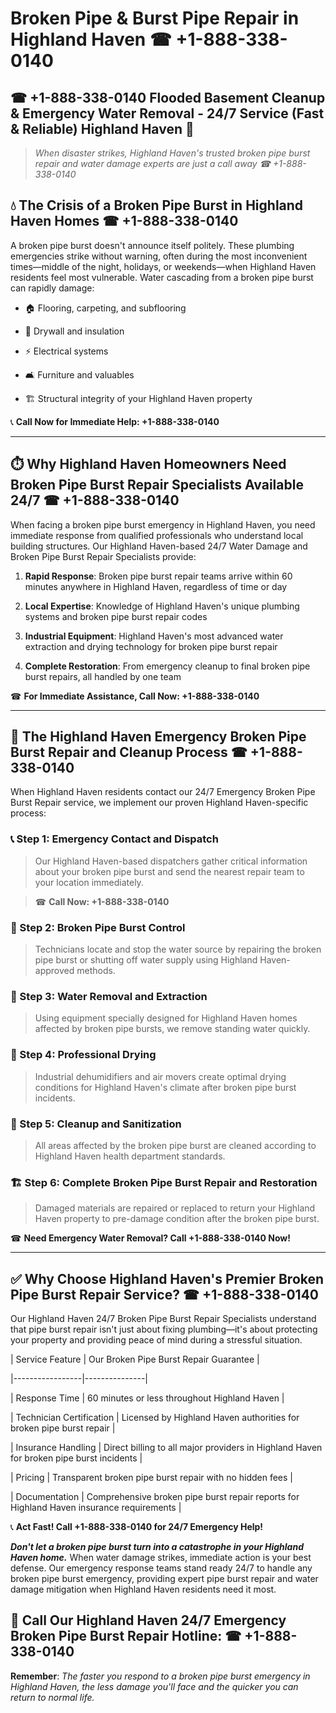 # Broken Pipe & Burst Pipe Repair in Highland Haven ☎ +1-888-338-0140  
## ☎ +1-888-338-0140 Flooded Basement Cleanup & Emergency Water Removal - 24/7 Service (Fast & Reliable) Highland Haven 🚨  

> *When disaster strikes, Highland Haven's trusted broken pipe burst repair and water damage experts are just a call away ☎ +1-888-338-0140*  

## 💧 The Crisis of a Broken Pipe Burst in Highland Haven Homes ☎ +1-888-338-0140  

A broken pipe burst doesn't announce itself politely. These plumbing emergencies strike without warning, often during the most inconvenient times—middle of the night, holidays, or weekends—when Highland Haven residents feel most vulnerable. Water cascading from a broken pipe burst can rapidly damage:  

* 🏠 Flooring, carpeting, and subflooring  
* 🧱 Drywall and insulation  
* ⚡ Electrical systems  
* 🛋️ Furniture and valuables  
* 🏗️ Structural integrity of your Highland Haven property  

📞 **Call Now for Immediate Help: +1-888-338-0140**  

---  

## ⏱️ Why Highland Haven Homeowners Need Broken Pipe Burst Repair Specialists Available 24/7 ☎ +1-888-338-0140  

When facing a broken pipe burst emergency in Highland Haven, you need immediate response from qualified professionals who understand local building structures. Our Highland Haven-based 24/7 Water Damage and Broken Pipe Burst Repair Specialists provide:  

1. **Rapid Response**: Broken pipe burst repair teams arrive within 60 minutes anywhere in Highland Haven, regardless of time or day  
2. **Local Expertise**: Knowledge of Highland Haven's unique plumbing systems and broken pipe burst repair codes  
3. **Industrial Equipment**: Highland Haven's most advanced water extraction and drying technology for broken pipe burst repair  
4. **Complete Restoration**: From emergency cleanup to final broken pipe burst repairs, all handled by one team  

☎ **For Immediate Assistance, Call Now: +1-888-338-0140**  

---  

## 🔧 The Highland Haven Emergency Broken Pipe Burst Repair and Cleanup Process ☎ +1-888-338-0140  

When Highland Haven residents contact our 24/7 Emergency Broken Pipe Burst Repair service, we implement our proven Highland Haven-specific process:  

### 📞 Step 1: Emergency Contact and Dispatch  
> Our Highland Haven-based dispatchers gather critical information about your broken pipe burst and send the nearest repair team to your location immediately.  
> ☎ **Call Now: +1-888-338-0140**  

### 🚿 Step 2: Broken Pipe Burst Control  
> Technicians locate and stop the water source by repairing the broken pipe burst or shutting off water supply using Highland Haven-approved methods.  

### 🌊 Step 3: Water Removal and Extraction  
> Using equipment specially designed for Highland Haven homes affected by broken pipe bursts, we remove standing water quickly.  

### 💨 Step 4: Professional Drying  
> Industrial dehumidifiers and air movers create optimal drying conditions for Highland Haven's climate after broken pipe burst incidents.  

### 🧼 Step 5: Cleanup and Sanitization  
> All areas affected by the broken pipe burst are cleaned according to Highland Haven health department standards.  

### 🏗️ Step 6: Complete Broken Pipe Burst Repair and Restoration  
> Damaged materials are repaired or replaced to return your Highland Haven property to pre-damage condition after the broken pipe burst.  

☎ **Need Emergency Water Removal? Call +1-888-338-0140 Now!**  

---  

## ✅ Why Choose Highland Haven's Premier Broken Pipe Burst Repair Service? ☎ +1-888-338-0140  

Our Highland Haven 24/7 Broken Pipe Burst Repair Specialists understand that pipe burst repair isn't just about fixing plumbing—it's about protecting your property and providing peace of mind during a stressful situation.  

| Service Feature | Our Broken Pipe Burst Repair Guarantee |  
|-----------------|---------------|  
| Response Time | 60 minutes or less throughout Highland Haven |  
| Technician Certification | Licensed by Highland Haven authorities for broken pipe burst repair |  
| Insurance Handling | Direct billing to all major providers in Highland Haven for broken pipe burst incidents |  
| Pricing | Transparent broken pipe burst repair with no hidden fees |  
| Documentation | Comprehensive broken pipe burst repair reports for Highland Haven insurance requirements |  

📞 **Act Fast! Call +1-888-338-0140 for 24/7 Emergency Help!**  

***Don't let a broken pipe burst turn into a catastrophe in your Highland Haven home.*** When water damage strikes, immediate action is your best defense. Our emergency response teams stand ready 24/7 to handle any broken pipe burst emergency, providing expert pipe burst repair and water damage mitigation when Highland Haven residents need it most.  

## 📱 Call Our Highland Haven 24/7 Emergency Broken Pipe Burst Repair Hotline: ☎ +1-888-338-0140  

**Remember**: *The faster you respond to a broken pipe burst emergency in Highland Haven, the less damage you'll face and the quicker you can return to normal life.*